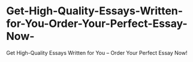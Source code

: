 # Get-High-Quality-Essays-Written-for-You-Order-Your-Perfect-Essay-Now-
Get High-Quality Essays Written for You – Order Your Perfect Essay Now!
